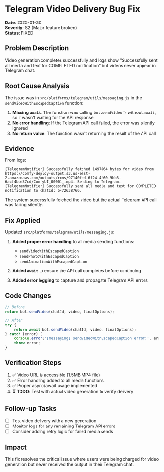 # Telegram Video Delivery Bug Fix

**Date**: 2025-01-30  
**Severity**: S2 (Major feature broken)  
**Status**: FIXED  

## Problem Description
Video generation completes successfully and logs show "Successfully sent all media and text for COMPLETED notification" but videos never appear in Telegram chat.

## Root Cause Analysis
The issue was in `src/platforms/telegram/utils/messaging.js` in the `sendVideoWithEscapedCaption` function:

1. **Missing `await`**: The function was calling `bot.sendVideo()` without `await`, so it wasn't waiting for the API response
2. **No error handling**: If the Telegram API call failed, the error was silently ignored
3. **No return value**: The function wasn't returning the result of the API call

## Evidence
From logs:
```
[TelegramNotifier] Successfully fetched 1497664 bytes for video from https://comfy-deploy-output.s3.us-east-2.amazonaws.com/outputs/runs/97140fed-6f24-4f60-9bb3-6acf4bde37cd/ComfyUI_00001_.mp4. Sending to Telegram.
[TelegramNotifier] Successfully sent all media and text for COMPLETED notification to chatId: 5472638766.
```

The system successfully fetched the video but the actual Telegram API call was failing silently.

## Fix Applied
Updated `src/platforms/telegram/utils/messaging.js`:

1. **Added proper error handling** to all media sending functions:
   - `sendVideoWithEscapedCaption`
   - `sendPhotoWithEscapedCaption` 
   - `sendAnimationWithEscapedCaption`

2. **Added `await`** to ensure the API call completes before continuing

3. **Added error logging** to capture and propagate Telegram API errors

## Code Changes
```javascript
// Before
return bot.sendVideo(chatId, video, finalOptions);

// After  
try {
    return await bot.sendVideo(chatId, video, finalOptions);
} catch (error) {
    console.error('[messaging] sendVideoWithEscapedCaption error:', error.message);
    throw error;
}
```

## Verification Steps
1. ✅ Video URL is accessible (1.5MB MP4 file)
2. ✅ Error handling added to all media functions
3. ✅ Proper async/await usage implemented
4. ⏳ **TODO**: Test with actual video generation to verify delivery

## Follow-up Tasks
- [ ] Test video delivery with a new generation
- [ ] Monitor logs for any remaining Telegram API errors
- [ ] Consider adding retry logic for failed media sends

## Impact
This fix resolves the critical issue where users were being charged for video generation but never received the output in their Telegram chat.
